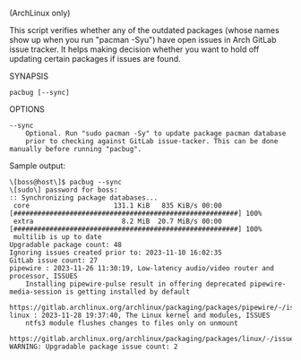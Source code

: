 (ArchLinux only)

This script verifies whether any of the outdated packages (whose names show up when you run "pacman -Syu") have open issues in Arch GitLab issue tracker. It helps making decision whether you want to hold off updating certain packages if issues are found.

SYNAPSIS

    pacbug [--sync]

OPTIONS

    --sync
        Optional. Run "sudo pacman -Sy" to update package pacman database
        prior to checking against GitLab issue-tacker. This can be done manually before running "pacbug".

Sample output:

    \[boss@host\]$ pacbug --sync
    \[sudo\] password for boss:
    :: Synchronizing package databases...
     core                     131.1 KiB   835 KiB/s 00:00 [########################################################] 100%
     extra                      8.2 MiB  20.7 MiB/s 00:00 [########################################################] 100%
     multilib is up to date
    Upgradable package count: 48
    Ignoring issues created prior to: 2023-11-10 16:02:35
    GitLab issue count: 27
    pipewire : 2023-11-26 11:30:19, Low-latency audio/video router and processor, ISSUES
        Installing pipewire-pulse result in offering deprecated pipewire-media-session is getting installed by default
        https://gitlab.archlinux.org/archlinux/packaging/packages/pipewire/-/issues/2
    linux : 2023-11-28 19:37:40, The Linux kernel and modules, ISSUES
        ntfs3 module flushes changes to files only on unmount
        https://gitlab.archlinux.org/archlinux/packaging/packages/linux/-/issues/6
    WARNING: Upgradable package issue count: 2
